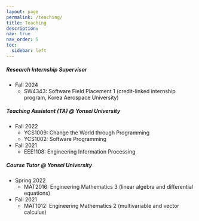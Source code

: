 ```yaml
---
layout: page
permalink: /teaching/
title: Teaching
description:
nav: true
nav_order: 5
toc:
  sidebar: left
---
```


##### Research Internship Supervisor
- Fall 2024
  - SW4343: Software Field Placement 1 (credit-linked internship program, Korea Aerospace University)
  
##### Teaching Assistant (TA) @ Yonsei University
- Fall 2022
  - YCS1009: Change the World through Programming
  - YCS1002: Software Programming
- Fall 2021
  - EEE1108: Engineering Information Processing

##### Course Tutor @ Yonsei University
- Spring 2022
  - MAT2016: Engineering Mathematics 3 (linear algebra and differential equations)
- Fall 2021
  - MAT1012: Engineering Mathematics 2 (multivariable and vector calculus)